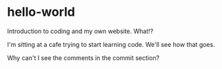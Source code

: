 # hello-world
Introduction to coding and my own website. What!?

I'm sitting at a cafe trying to start learning code. We'll see how that goes.

Why can't I see the comments in the commit section? 
